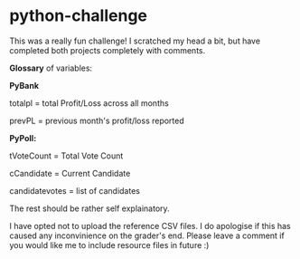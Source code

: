 # python-challenge
This was a really fun challenge! I scratched my head a bit, but have completed both projects completely with comments.


**Glossary** of variables:


**PyBank** 

totalpl = total Profit/Loss across all months

prevPL = previous month's profit/loss reported


**PyPoll:**

tVoteCount = Total Vote Count

cCandidate = Current Candidate

candidatevotes = list of candidates


The rest should be rather self explainatory.


I have opted not to upload the reference CSV files. I do apologise if this has caused any inconvinience on the grader's end. Please leave a comment if you would like me to include resource files in future :)
